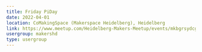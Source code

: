 ```yaml
---
title: Friday PiDay
date: 2022-04-01
location: CoMakingSpace (Makerspace Heidelberg), Heidelberg
link: https://www.meetup.com/Heidelberg-Makers-Meetup/events/mkbgrsydcgbcb/
usergroup: makershd
type: usergroup
---
```

